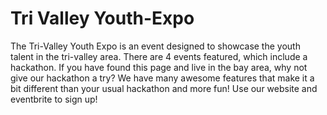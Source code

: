 # Tri Valley Youth-Expo

The Tri-Valley Youth Expo is an event designed to showcase the youth talent in the tri-valley area. There are 4 events featured, which include a hackathon. If you have found this page and live in the bay area, why not give our hackathon a try? We have many awesome features that make it a bit different than your usual hackathon and more fun! Use our website and eventbrite to sign up!
